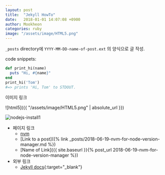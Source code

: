 ```yaml
---
layout: post
title:  "Jekyll HowTo"
date:   2018-01-01 14:07:08 +0900
author: Mookheon
categories: ruby
image: "/assets/image/HTML5.png"
---
```


`_posts` directory에 `YYYY-MM-DD-name-of-post.ext` 의 양식으로 글 작성.

code snippets:
```ruby
def print_hi(name)
  puts "Hi, #{name}"
end
print_hi('Tom')
#=> prints 'Hi, Tom' to STDOUT.
```
이미지 링크

![html5]({{ "/assets/image/HTML5.png" | absolute_url }})

![nodejs-install1](img/nodejs-install1.png)

- 페이지 링크
  - [nvm](/_posts/2018-06-19-nvm-for-node-version-manager.md)
  - [Link to a post]({% link _posts/2018-06-19-nvm-for-node-version-manager.md %})
  - [Name of Link]({{ site.baseurl }}{% post_url 2018-06-19-nvm-for-node-version-manager %})
- 외부 링크 
  - [Jekyll docs][jekyll-docs]{:target="_blank"}



[jekyll-docs]: https://jekyllrb.com/docs/home
